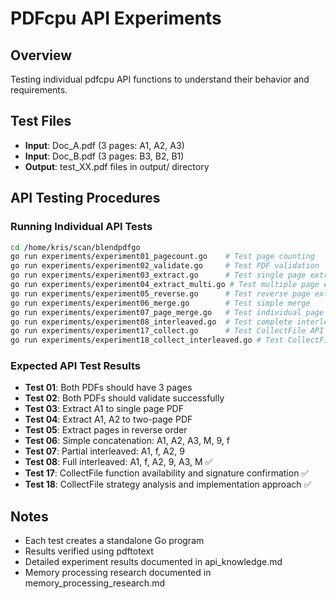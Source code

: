 # PDFcpu API Experiments

## Overview
Testing individual pdfcpu API functions to understand their behavior and requirements.

## Test Files
- **Input**: Doc_A.pdf (3 pages: A1, A2, A3)
- **Input**: Doc_B.pdf (3 pages: B3, B2, B1)
- **Output**: test_XX.pdf files in output/ directory

## API Testing Procedures

### Running Individual API Tests
```bash
cd /home/kris/scan/blendpdfgo
go run experiments/experiment01_pagecount.go    # Test page counting
go run experiments/experiment02_validate.go     # Test PDF validation
go run experiments/experiment03_extract.go      # Test single page extraction
go run experiments/experiment04_extract_multi.go # Test multiple page extraction
go run experiments/experiment05_reverse.go      # Test reverse page extraction
go run experiments/experiment06_merge.go        # Test simple merge
go run experiments/experiment07_page_merge.go   # Test individual page merge
go run experiments/experiment08_interleaved.go  # Test complete interleaved pattern
go run experiments/experiment17_collect.go      # Test CollectFile API availability
go run experiments/experiment18_collect_interleaved.go # Test CollectFile strategy
```

### Expected API Test Results
- **Test 01**: Both PDFs should have 3 pages
- **Test 02**: Both PDFs should validate successfully
- **Test 03**: Extract A1 to single page PDF
- **Test 04**: Extract A1, A2 to two-page PDF
- **Test 05**: Extract pages in reverse order
- **Test 06**: Simple concatenation: A1, A2, A3, M, 9, f
- **Test 07**: Partial interleaved: A1, f, A2, 9
- **Test 08**: Full interleaved: A1, f, A2, 9, A3, M ✅
- **Test 17**: CollectFile function availability and signature confirmation ✅
- **Test 18**: CollectFile strategy analysis and implementation approach ✅

## Notes
- Each test creates a standalone Go program
- Results verified using pdftotext
- Detailed experiment results documented in api_knowledge.md
- Memory processing research documented in memory_processing_research.md
